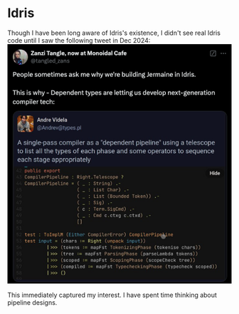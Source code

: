# Idris

Though I have been long aware of Idris's existence, I didn't see 
real Idris code until I saw the following tweet in Dec 2024:
![Screenshot of Idris tweet](../resources/idris-tweet.png)

This immediately captured my interest. I have spent time
thinking about pipeline designs.